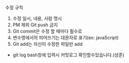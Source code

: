 수정 규칙

1. 수정 일시, 내용, 사람 명시
2. PM 제외 Git push 금지
3. Git commit은 수정 할 때마다 필수로
4. 변수명에서의 띄어쓰기는 대문자로 표기(ex: javaScript)
5. Git add는 자신이 수정한 파일만 add


* git log bash창에 입력시 커밋로그 확인할수있습니다.(성준)
